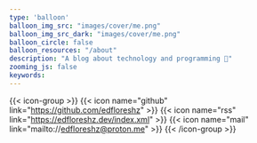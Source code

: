 ```yaml
---
type: 'balloon'
balloon_img_src: "images/cover/me.png"
balloon_img_src_dark: "images/cover/me.png"
balloon_circle: false
balloon_resources: "/about"
description: "A blog about technology and programming 🦀"
zooming_js: false
keywords:
---
```


{{< icon-group >}}
{{< icon name="github" link="https://github.com/edfloreshz" >}}
{{< icon name="rss" link="https://edfloreshz.dev/index.xml" >}}
{{< icon name="mail" link="mailto://edfloreshz@proton.me" >}}
{{< /icon-group >}}